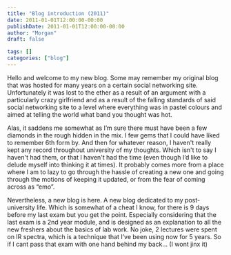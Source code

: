 ```yaml
---
title: "Blog introduction (2011)"
date: 2011-01-01T12:00:00-00:00
publishDate: 2011-01-01T12:00:00-00:00
author: "Morgan"
draft: false

tags: []
categories: ["blog"]
---
```


Hello and welcome to my new blog. Some may remember my original blog  that was hosted for many years on a certain social networking site.  Unfortunately it was lost to the ether as a result of an argument with a particularly crazy girlfriend and as a result of the falling standards  of said social networking site to a level where everything was in pastel  colours and aimed at telling the world what band you thought was hot.

Alas, it saddens me somewhat as I’m sure there must have been a few  diamonds in the rough hidden in the mix. I few gems that I could have  liked to remember 6th form by. And then for whatever reason, I haven't really kept any record throughout university of my thoughts. Which isn't to say I haven't had them, or that I haven't had the time (even though I’d like to delude myself into thinking it at times). It probably comes  more from a place where I am to lazy to go through the hassle of  creating a new one and going through the motions of keeping it updated,  or from the fear of coming across as “emo”.

Nevertheless, a new blog is here. A new blog dedicated to my  post-university life. Which is somewhat of a cheat I know, for there is 9  days before my last exam but you get the point. Especially considering  that the last exam is a 2nd year module, and is designed as an  explanation to all the new freshers about the basics of lab work. No  joke, 2 lectures were spent on IR spectra, which is a technique that  I’ve been using now for 5 years. So if I cant pass that exam with one  hand behind my back… (I wont jinx it)
